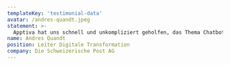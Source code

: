 ```yaml
---
templateKey: 'testimonial-data'
avatar: /andres-quandt.jpeg
statement: >-
  Apptiva hat uns schnell und unkompliziert geholfen, das Thema Chatbot erfolgreich umzusetzen. <span class="highlighted-text">Diese Softwareentwickler wissen, was sie tun!</span>
name: Andres Quandt
position: Leiter Digitale Transformation
company: Die Schweizerische Post AG
---
```

